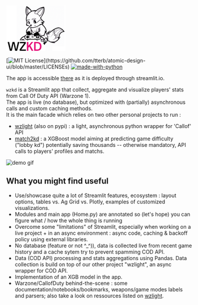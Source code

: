 ![WZKD logo](https://github.com/matthieuvion/wzkd/blob/master/data/DallE_logo_3_small.png?raw=True "Dall-E generated WZKD logo")

[![MIT License](https://img.shields.io/apm/l/atomic-design-ui.svg?)](https://github.com/tterb/atomic-design-ui/blob/master/LICENSEs)
[![made-with-python](https://img.shields.io/badge/Made%20with-Python-1f425f.svg)](https://www.python.org/)

The app is accessible [there](https://matthieuvion-wzkd-home-rqmcr9.streamlitapp.com) as it is deployed through streamlit.io.<br>

`wzkd` is a Streamlit app that collect, aggregate and visualize players' stats from Call Of Duty API (Warzone 1).<br>
The app is live (no database), but optimized with (partially) asynchronous calls and custom caching methods.<br>
It is the main facade which relies on two other personal projects to run :<br>
- [wzlight](https://github.com/matthieuvion/wzlight) (also on pypi) : a light, asynchronous python wrapper for 'Callof' API
- [match2kd](https://github.com/matthieuvion/match2kd) : a XGBoost model aiming at predicting game difficulty ("lobby kd") potentially saving thousands -- otherwise mandatory, API calls to players' profiles and matchs.<br>

![demo gif](https://github.com/matthieuvion/wzkd/blob/master/data/app_demo_v2.gif "demo gif")

## What you might find useful 

- Use/showcase quite a lot of Streamlit features, ecosystem : layout options, tables vs. Ag Grid vs. Plotly, examples of customized visualizations.
- Modules and main app (Home.py) are annotated so (let's hope) you can figure what / how the whole thing is running
- Overcome some "limitations" of Streamlit, especially when working on a live project + in an async environment :  async code, caching & backoff policy using external libraries.
- No database (feature or not ^_^)), data is collected live from recent game history and a cache sytem try to prevent spamming COD API.
- Data (COD API) processing and stats aggregations using Pandas. Data collection is build on top of our other project "wzlight", an async wrapper for COD API.
- Implementation of an XGB model in the app.
- Warzone/CallofDuty behind-the-scene : some documentation/notebooks/bookmarks, weapons/game modes labels and parsers; also take a look on ressources listed on [wzlight](https://github.com/matthieuvion/wzlight).
